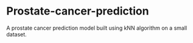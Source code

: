 # Prostate-cancer-prediction
A prostate cancer prediction model built using kNN algorithm on a small dataset.
